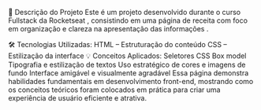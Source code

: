 📝 Descrição do Projeto
Este é um projeto desenvolvido durante o curso Fullstack da Rocketseat , consistindo em uma página de receita com foco em organização e clareza na apresentação das informações .

🛠 Tecnologias Utilizadas:
HTML – Estruturação do conteúdo
CSS – Estilização da interface
💡 Conceitos Aplicados:
Seletores CSS
Box model
Tipografia e estilização de textos
Uso estratégico de cores e imagens de fundo
Interface amigável e visualmente agradável
Essa página demonstra habilidades fundamentais em desenvolvimento front-end, mostrando como os conceitos teóricos foram colocados em prática para criar uma experiência de usuário eficiente e atrativa.
